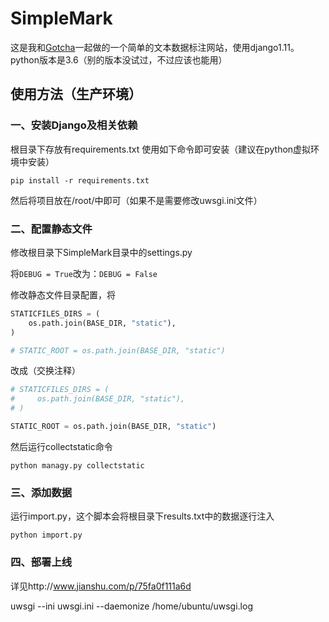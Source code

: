 # SimpleMark

这是我和[Gotcha](https://github.com/heyGotcha)一起做的一个简单的文本数据标注网站，使用django1.11。
python版本是3.6（别的版本没试过，不过应该也能用）

## 使用方法（生产环境）

### 一、安装Django及相关依赖
根目录下存放有requirements.txt
使用如下命令即可安装（建议在python虚拟环境中安装）
```
pip install -r requirements.txt
```
然后将项目放在/root/中即可（如果不是需要修改uwsgi.ini文件）

### 二、配置静态文件
修改根目录下SimpleMark目录中的settings.py

将`DEBUG = True`改为：`DEBUG = False`

修改静态文件目录配置，将
```python
STATICFILES_DIRS = (
    os.path.join(BASE_DIR, "static"),
)

# STATIC_ROOT = os.path.join(BASE_DIR, "static")
```
改成（交换注释）
```python
# STATICFILES_DIRS = (
#     os.path.join(BASE_DIR, "static"),
# )

STATIC_ROOT = os.path.join(BASE_DIR, "static")
```
然后运行collectstatic命令
```
python managy.py collectstatic
```

### 三、添加数据
运行import.py，这个脚本会将根目录下results.txt中的数据逐行注入
```
python import.py
```

### 四、部署上线
详见http://www.jianshu.com/p/75fa0f111a6d

uwsgi --ini uwsgi.ini --daemonize /home/ubuntu/uwsgi.log

